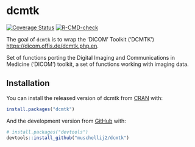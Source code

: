 
<!-- README.md is generated from README.Rmd. Please edit that file -->

# dcmtk

<!-- badges: start -->

[![Coverage
Status](https://img.shields.io/coveralls/muschellij2/dcmtk.svg)](https://coveralls.io/r/muschellij2/dcmtk?branch=master)
[![R-CMD-check](https://github.com/muschellij2/dcmtk/actions/workflows/R-CMD-check.yaml/badge.svg)](https://github.com/muschellij2/dcmtk/actions/workflows/R-CMD-check.yaml)
<!-- badges: end -->

The goal of `dcmtk` is to wrap the ‘DICOM’ Toolkit (‘DCMTK’)
<https://dicom.offis.de/dcmtk.php.en>.

Set of functions porting the Digital Imaging and Communications in
Medicine (‘DICOM’) toolkit, a set of functions working with imaging
data.

## Installation

You can install the released version of dcmtk from
[CRAN](https://CRAN.R-project.org) with:

``` r
install.packages("dcmtk")
```

And the development version from [GitHub](https://github.com/) with:

``` r
# install.packages("devtools")
devtools::install_github("muschellij2/dcmtk")
```
